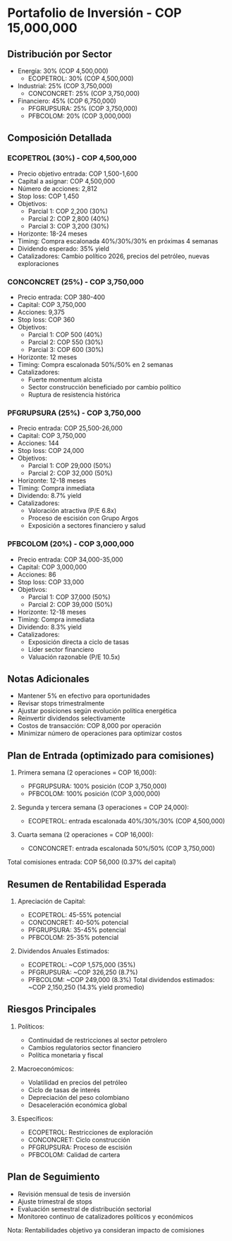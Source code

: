 # Portafolio de Inversión - COP 15,000,000

## Distribución por Sector

- Energía: 30% (COP 4,500,000)
  - ECOPETROL: 30% (COP 4,500,000)
- Industrial: 25% (COP 3,750,000)
  - CONCONCRET: 25% (COP 3,750,000)
- Financiero: 45% (COP 6,750,000)
  - PFGRUPSURA: 25% (COP 3,750,000)
  - PFBCOLOM: 20% (COP 3,000,000)

## Composición Detallada

### ECOPETROL (30%) - COP 4,500,000

- Precio objetivo entrada: COP 1,500-1,600
- Capital a asignar: COP 4,500,000
- Número de acciones: 2,812
- Stop loss: COP 1,450
- Objetivos:
  - Parcial 1: COP 2,200 (30%)
  - Parcial 2: COP 2,800 (40%)
  - Parcial 3: COP 3,200 (30%)
- Horizonte: 18-24 meses
- Timing: Compra escalonada 40%/30%/30% en próximas 4 semanas
- Dividendo esperado: 35% yield
- Catalizadores: Cambio político 2026, precios del petróleo, nuevas exploraciones

### CONCONCRET (25%) - COP 3,750,000

- Precio entrada: COP 380-400
- Capital: COP 3,750,000
- Acciones: 9,375
- Stop loss: COP 360
- Objetivos:
  - Parcial 1: COP 500 (40%)
  - Parcial 2: COP 550 (30%)
  - Parcial 3: COP 600 (30%)
- Horizonte: 12 meses
- Timing: Compra escalonada 50%/50% en 2 semanas
- Catalizadores:
  - Fuerte momentum alcista
  - Sector construcción beneficiado por cambio político
  - Ruptura de resistencia histórica

### PFGRUPSURA (25%) - COP 3,750,000

- Precio entrada: COP 25,500-26,000
- Capital: COP 3,750,000
- Acciones: 144
- Stop loss: COP 24,000
- Objetivos:
  - Parcial 1: COP 29,000 (50%)
  - Parcial 2: COP 32,000 (50%)
- Horizonte: 12-18 meses
- Timing: Compra inmediata
- Dividendo: 8.7% yield
- Catalizadores:
  - Valoración atractiva (P/E 6.8x)
  - Proceso de escisión con Grupo Argos
  - Exposición a sectores financiero y salud

### PFBCOLOM (20%) - COP 3,000,000

- Precio entrada: COP 34,000-35,000
- Capital: COP 3,000,000
- Acciones: 86
- Stop loss: COP 33,000
- Objetivos:
  - Parcial 1: COP 37,000 (50%)
  - Parcial 2: COP 39,000 (50%)
- Horizonte: 12-18 meses
- Timing: Compra inmediata
- Dividendo: 8.3% yield
- Catalizadores:
  - Exposición directa a ciclo de tasas
  - Líder sector financiero
  - Valuación razonable (P/E 10.5x)

## Notas Adicionales

- Mantener 5% en efectivo para oportunidades
- Revisar stops trimestralmente
- Ajustar posiciones según evolución política energética
- Reinvertir dividendos selectivamente
- Costos de transacción: COP 8,000 por operación
- Minimizar número de operaciones para optimizar costos

## Plan de Entrada (optimizado para comisiones)

1. Primera semana (2 operaciones = COP 16,000):

   - PFGRUPSURA: 100% posición (COP 3,750,000)
   - PFBCOLOM: 100% posición (COP 3,000,000)

2. Segunda y tercera semana (3 operaciones = COP 24,000):

   - ECOPETROL: entrada escalonada 40%/30%/30% (COP 4,500,000)

3. Cuarta semana (2 operaciones = COP 16,000):
   - CONCONCRET: entrada escalonada 50%/50% (COP 3,750,000)

Total comisiones entrada: COP 56,000 (0.37% del capital)

## Resumen de Rentabilidad Esperada

1. Apreciación de Capital:

   - ECOPETROL: 45-55% potencial
   - CONCONCRET: 40-50% potencial
   - PFGRUPSURA: 35-45% potencial
   - PFBCOLOM: 25-35% potencial

2. Dividendos Anuales Estimados:
   - ECOPETROL: ~COP 1,575,000 (35%)
   - PFGRUPSURA: ~COP 326,250 (8.7%)
   - PFBCOLOM: ~COP 249,000 (8.3%)
     Total dividendos estimados: ~COP 2,150,250 (14.3% yield promedio)

## Riesgos Principales

1. Políticos:

   - Continuidad de restricciones al sector petrolero
   - Cambios regulatorios sector financiero
   - Política monetaria y fiscal

2. Macroeconómicos:

   - Volatilidad en precios del petróleo
   - Ciclo de tasas de interés
   - Depreciación del peso colombiano
   - Desaceleración económica global

3. Específicos:
   - ECOPETROL: Restricciones de exploración
   - CONCONCRET: Ciclo construcción
   - PFGRUPSURA: Proceso de escisión
   - PFBCOLOM: Calidad de cartera

## Plan de Seguimiento

- Revisión mensual de tesis de inversión
- Ajuste trimestral de stops
- Evaluación semestral de distribución sectorial
- Monitoreo continuo de catalizadores políticos y económicos

Nota: Rentabilidades objetivo ya consideran impacto de comisiones
